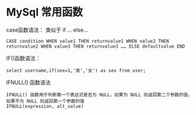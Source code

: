 # MySql 常用函数

case函数语法： 类似于 if ... else...

```
CASE condition WHEN value1 THEN returnvalue1 WHEN value2 THEN returnvalue2 WHEN value3 THEN returnvalue3 …… ELSE defaultvalue END
```

IF\(\)函数语法：

```
select username,if(sex=1,'男','女') as sex from user;
```

IFNULL\(\) 函数语法

```
IFNULL() 函数用于判断第一个表达式是否为 NULL，如果为 NULL 则返回第二个参数的值，如果不为 NULL 则返回第一个参数的值
IFNULL(expression, alt_value)
```
